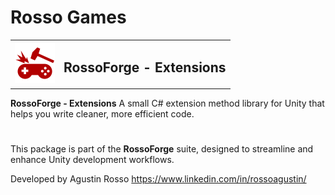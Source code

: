# Rosso Games

<table>
  <tr>
    <td><img src="https://github.com/rossogames/Rossoforge-Extensions/blob/main/logo.png?raw=true" alt="RossoForge" width="64"/></td>
    <td><h2>RossoForge - Extensions</h2></td>
  </tr>
</table>

**RossoForge - Extensions** A small C# extension method library for Unity that helps you write cleaner, more efficient code.

#
This package is part of the **RossoForge** suite, designed to streamline and enhance Unity development workflows.

Developed by Agustin Rosso
https://www.linkedin.com/in/rossoagustin/
